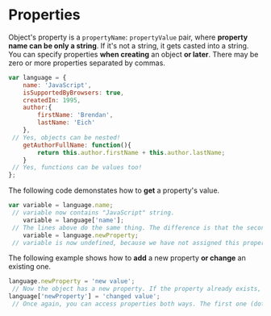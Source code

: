 # Properties
Object's property is a `propertyName`: `propertyValue` pair, where **property name can be only a string**. If it's not a string, it gets casted into a string. You can specify properties **when creating** an object **or later**. There may be zero or more properties separated by commas.
```js
var language = {
    name: 'JavaScript',
    isSupportedByBrowsers: true,
    createdIn: 1995,
    author:{
        firstName: 'Brendan',
        lastName: 'Eich'
    },
 // Yes, objects can be nested!
    getAuthorFullName: function(){
        return this.author.firstName + this.author.lastName;    
    }
 // Yes, functions can be values too!
};

```
The following code demonstates how to **get** a property's value.
```js
var variable = language.name;
 // variable now contains "JavaScript" string.
    variable = language['name'];
 // The lines above do the same thing. The difference is that the second one lets you use litteraly any string as a property name, but it's less readable. 
    variable = language.newProperty; 
 // variable is now undefined, because we have not assigned this property yet.
```
The following example shows how to **add** a new property **or change** an existing one.
```js
language.newProperty = 'new value';
 // Now the object has a new property. If the property already exists, its value will be replaced.
language['newProperty'] = 'changed value';
 // Once again, you can access properties both ways. The first one (dot notation) is recomended.
```
